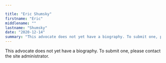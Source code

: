 ```yaml
---

title: "Eric Shumsky"
firstname: "Eric"
middlename: ""
lastname: "Shumsky"
date: "2020-12-14"
summary: "This advocate does not yet have a biography. To submit one, please contact the site administrator."
---
```

This advocate does not yet have a biography. To submit one, please contact the site administrator.

